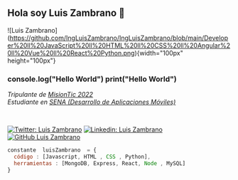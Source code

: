 ## Hola soy Luis Zambrano 👋

![Luis Zambrano] (https://github.com/IngLuisZambrano/IngLuisZambrano/blob/main/Developer%20ll%20JavaScript%20ll%20HTML%20ll%20CSS%20ll%20Angular%20ll%20Vue%20ll%20React%20Python.png){width="100px" height="100px"}

### console.log("Hello World")   print("Hello World")

<p><em>Tripulante de <a href="https://www.misiontic2022.gov.co/portal/"> MisionTic 2022 </a></br>
Estudiante en <a href="https://www.sena.edu.co/es-co/Paginas/default.aspx"> SENA (Desarrollo de Aplicaciones Móviles) </a>
</em></p><br>

[![ Twitter: Luis Zambrano](https://img.shields.io/twitter/follow/LuisMan31549729?style=social)](https://twitter.com/LuisMan31549729)
[![ Linkedin: Luis Zambrano](https://img.shields.io/badge/-LuisZambrano-blue?style=flat-square&logo=Linkedin&logoColor=white&link=https://www.linkedin.com/in/luis-manuel-zambrano-caballero-77b7a6202)](https://www.linkedin.com/en/luis-manuel-zambrano-caballero-77b7a6202)
[![ GitHub Luis Zambrano](https://img.shields.io/github/followers/IngLuisZambrano?label=follow&style=social)](https://github.com/IngLuisZambrano)

```javascript
constante  luisZambrano  = {
  código : [Javascript, HTML , CSS , Python],
  herramientas : [MongoDB, Express, React, Node , MySQL]
}
```

